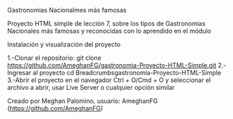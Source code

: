 Gastronomias Nacionalmes más famosas

  Proyecto HTML simple de lección 7, sobre los tipos de Gastronomias Nacionales más famosas y reconocidas con lo aprendido en el módulo


Instalación y visualización del proyecto

  1.-Clonar el repositorio: 
    git clone https://github.com/AmeghanFG/gastronomia-Proyecto-HTML-Simple.git
  2.-Ingresar al proyecto 
    cd Breadcrumbsgastronomia-Proyecto-HTML-Simple
  3.-Abrir el proyecto en el navegador
    Ctrl + O/Cmd + O y seleccionar el archivo a abrir, usar Live Server o cualquier opción similar


Creado por Meghan Palomino, usuario: AmeghanFG (https://github.com/AmeghanFG)
